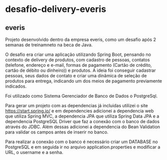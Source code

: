# desafio-delivery-everis
## everis

Projeto desenvolvido dentro da empresa everis, como um desafio após 2 semanas de treinamneto na beca de Java. 

O desafio era criar uma aplicação utilizando Spring Boot, pensando no contexto de delivery de produtos, com cadastro de pessoas, contatos (telefone, endereço e e-mail, formas de pagamento (Cartão de crédito, cartão de débito ou dinheiro)) e produtos.
A ideia foi conseguir cadastrar pessoas, seus dados de contato e criar uma dinâmica de seleção de produtos para entrega, indicando um dos meios de pagamento previamente indicados.

Foi utilizado como Sistema Gerenciador de Banco de Dados o PostgreSql. 

Para gerar um projeto com as dependencias já incluidas utilizei o site https://start.spring.io/ e em dependencies adicionei a dependencia web que utiliza Spring MVC, a dependencia JPA que utiliza Spring Data JPA e a dependencia PostgreSQL Driver que faz a conexão com o banco de dados através do JDBC. Além dessas adicionei a dependencia do Bean Validation para validar os campos antes de inserir no banco.

Para realizar a conexão com o banco é necessário criar um DATABASE no PostgreSQL e em seguida ir no arquivo application.properties e modificar a URL, o username e a senha.
